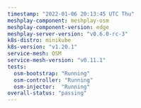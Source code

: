 ```yaml
---
timestamp: "2022-01-06 20:13:45 UTC Thu"
meshplay-component: meshplay-osm
meshplay-component-version: edge
meshplay-server-version: "v0.6.0-rc-3"
k8s-distro: minikube
k8s-version: "v1.20.1"
service-mesh: OSM
service-mesh-version: "v0.11.1"
tests:
  osm-bootstrap: "Running"
  osm-controller: "Running"
  osm-injector:  "Running"
overall-status: "passing"
---
```

